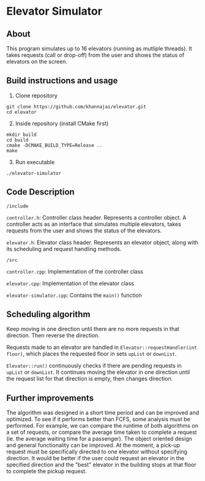 # Elevator Simulator

## About
This program simulates up to 16 elevators (running as mutliple threads). It takes requests (call or drop-off) from the user and shows the status of elevators on the screen. 

## Build instructions and usage
1. Clone repository
```
git clone https://github.com/khannajai/elevator.git
cd elevator
```
2. Inside repository (install CMake first)
```
mkdir build
cd build
cmake -DCMAKE_BUILD_TYPE=Release ..
make
```
3. Run executable
```
./elevator-simulator
```

## Code Description
`/include`

  `controller.h`: Controller class header. Represents a controller object. A controller acts as an interface that simulates multiple elevators, takes requests from the user and shows the status of the elevators.
  
  `elevator.h`: Elevator class header. Represents an elevator object, along with its scheduling and request handling methods.

`/src`

  `controller.cpp`: Implementation of the controller class
  
  `elevator.cpp`: Implementation of the elevator class
  
  `elevator-simulator.cpp`: Contains the `main()` function

## Scheduling algorithm
Keep moving in one direction until there are no more requests in that direction. Then reverse the direction. 

Requests made to an elevator are handled in `Elevator::requestHandler(int floor)`, which places the requested floor in sets `upList` or `downList`.

`Elevator::run()` continuously checks if there are pending requests in `upList` or `downList`. It continues moving the elevator in one direction until the request list for that direction is empty, then changes direction.


## Further improvements
The algorithm was designed in a short time period and can be improved and optimized. To see if it performs better than FCFS, some analysis must be performed. For example, we can compare the runtime of both algorithms on a set of requests, or compare the average time taken to complete a request (ie. the average waiting time for a passenger).
The object oriented design and general functionality can be improved. At the moment, a pick-up request must be specifically directed to one elevator without specifying direction. It would be better if the user could request an elevator in the specified direction and the "best" elevator in the building stops at that floor to complete the pickup request.
